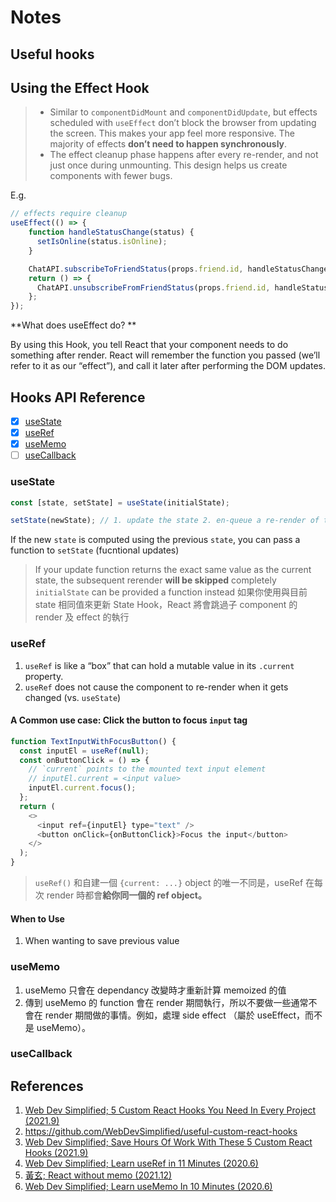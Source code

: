 # Notes

## Useful hooks



## Using the Effect Hook

> - Similar to `componentDidMount` and `componentDidUpdate`, but effects scheduled with `useEffect` don’t block the browser from updating the screen. This makes your app feel more responsive. The majority of effects **don’t need to happen synchronously**.
> - The effect cleanup phase happens after every re-render, and not just once during unmounting. This design helps us create components with fewer bugs.

E.g.

```javascript
// effects require cleanup
useEffect(() => {
    function handleStatusChange(status) {
      setIsOnline(status.isOnline);
    }

    ChatAPI.subscribeToFriendStatus(props.friend.id, handleStatusChange);
    return () => {
      ChatAPI.unsubscribeFromFriendStatus(props.friend.id, handleStatusChange);
    };
});
```

**What does useEffect do? **

By using this Hook, you tell React that your component needs to do something after render. React will remember the function you passed (we’ll refer to it as our “effect”), and call it later after performing the DOM updates.

## Hooks API Reference

- [x] [useState](#usestate)
- [x] [useRef](#useref)
- [x] [useMemo](#usememo)
- [ ] [useCallback](#usecallback)

### useState

```javascript
const [state, setState] = useState(initialState);

setState(newState); // 1. update the state 2. en-queue a re-render of the component
```

If the new `state` is computed using the previous `state`, you can pass a function to `setState` (fucntional updates) 

> If your update function returns the exact same value as the current state, the subsequent rerender **will be skipped** completely
> `initialState` can be provided a function instead
> 如果你使用與目前 state 相同值來更新 State Hook，React 將會跳過子 component 的 render 及 effect 的執行

### useRef

1. `useRef` is like a “box” that can hold a mutable value in its `.current` property. 
2. `useRef` does not cause the component to re-render when it gets changed (vs. `useState`)

#### A Common use case: Click the button to focus `input` tag

```javascript
function TextInputWithFocusButton() {
  const inputEl = useRef(null);
  const onButtonClick = () => {
    // `current` points to the mounted text input element
    // inputEl.current = <input value>
    inputEl.current.focus();
  };
  return (
    <>
      <input ref={inputEl} type="text" />
      <button onClick={onButtonClick}>Focus the input</button>
    </>
  );
}
```

> `useRef()` 和自建一個 `{current: ...}` object 的唯一不同是，useRef 在每次 render 時都會**給你同一個的 ref object。**

#### When to Use

1. When wanting to save previous value

### useMemo

1. useMemo 只會在 dependancy 改變時才重新計算 memoized 的值
2. 傳到 useMemo 的 function 會在 render 期間執行，所以不要做一些通常不會在 render 期間做的事情。例如，處理 side effect （屬於 useEffect，而不是 useMemo）。

### useCallback

## References

1. [Web Dev Simplified; 5 Custom React Hooks You Need In Every Project (2021.9)](https://youtu.be/0c6znExIqRw)
2. https://github.com/WebDevSimplified/useful-custom-react-hooks
3. [Web Dev Simplified; Save Hours Of Work With These 5 Custom React Hooks (2021.9)](https://youtu.be/vrIxu-kfAUo)
4. [Web Dev Simplified; Learn useRef in 11 Minutes (2020.6)](https://youtu.be/t2ypzz6gJm0)
5. [黃玄; React without memo (2021.12)](https://youtu.be/lGEMwh32soc)
6. [Web Dev Simplified; Learn useMemo In 10 Minutes (2020.6)](https://youtu.be/THL1OPn72vo)
